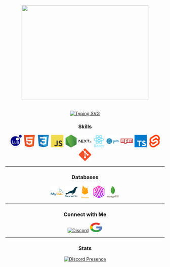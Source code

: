 <div align="center">

  <img src="https://github.com/AnishBplayz/AnishBplayz/assets/91739770/28644681-4d07-4db5-b540-bc1b0c6c0dd6" width="400px" height="300px" />

  <br>
  <br>

  <a href="https://git.io/typing-svg"><img
            src="https://readme-typing-svg.demolab.com?font=Saira&weight=500&size=30&pause=1000&vCenter=true&random=false&width=335&lines=Hello%2C+Guys+I'm+Morvix"
            alt="Typing SVG" /></a>

  <h3 align="center">Skills</h3>

<p align="center">
        <img src="https://github.com/devicons/devicon/blob/master/icons/lua/lua-original.svg" alt="LUA"
            height="40">
        <img src="https://github.com/devicons/devicon/raw/master/icons/html5/html5-original.svg" alt="HTML5"
            height="40">
        <img src="https://github.com/devicons/devicon/raw/master/icons/css3/css3-original.svg" alt="CSS3" height="40">
        <img src="https://github.com/devicons/devicon/blob/master/icons/javascript/javascript-original.svg"
            alt="JavaScript" height="40">
        <img src="https://github.com/devicons/devicon/blob/master/icons/nodejs/nodejs-original.svg" alt="Node.js"
            height="40">
        <img src="https://github.com/devicons/devicon/blob/master/icons/nextjs/nextjs-original-wordmark.svg"
            alt="NextJs" height="40">
        <img src="https://github.com/devicons/devicon/blob/master/icons/react/react-original-wordmark.svg" alt="ReactJs"
            height="40">
        <img src="https://github.com/devicons/devicon/blob/master/icons/yarn/yarn-original-wordmark.svg" alt="Yarn"
            height="40">
        <img src="https://github.com/devicons/devicon/blob/master/icons/npm/npm-original-wordmark.svg" alt="NPM"
            height="40">
        <img src="https://github.com/devicons/devicon/blob/master/icons/typescript/typescript-original.svg"
            alt="TypeScript" height="40">
  <img src="https://github.com/devicons/devicon/blob/master/icons/svelte/svelte-original.svg" alt="Svelte"
            height="40">
  <img src="https://github.com/devicons/devicon/blob/master/icons/git/git-plain.svg" alt="Svelte"
            height="40">
    </p>

  ---

  <h3 align="center">Databases</h3>

  <p align="center">
        <img src="https://github.com/devicons/devicon/blob/master/icons/mysql/mysql-original-wordmark.svg" alt="MySQL"
            height="40">
        <img src="https://github.com/devicons/devicon/blob/master/icons/mariadb/mariadb-original-wordmark.svg" alt="MySQL"
            height="40">
        <img src="https://github.com/devicons/devicon/blob/master/icons/firebase/firebase-plain-wordmark.svg"
            alt="FireBase" height="40">
        <img src="https://github.com/devicons/devicon/blob/master/icons/surrealdb/surrealdb-original.svg"
            alt="FireBase" height="40">
        <img src="https://github.com/devicons/devicon/blob/master/icons/mongodb/mongodb-original-wordmark.svg"
            alt="FireBase" height="40">
    </p>

  ---

  <h3 align="center">Connect with Me</h3>

  <p align="center">
        <a href="https://discord.gg/wTprTUWgBQ" target="_blank"><img
                src="https://raw.githubusercontent.com/rahuldkjain/github-profile-readme-generator/master/src/images/icons/Social/discord.svg"
                alt="Discord" height="30" width="40"></a>
        <a href="mailto:nimitbhawani55@gmail.com" target="_blank"><img
                src="https://github.com/devicons/devicon/blob/master/icons/google/google-original.svg" alt="Gmail"
                height="30" width="40"></a>
    </p>

  ---

  <h3 align="center">Stats</h3>

[![Discord Presence](https://lanyard.cnrad.dev/api/378553370195001365)](https://discord.com/users/378553370195001365)

</div>
